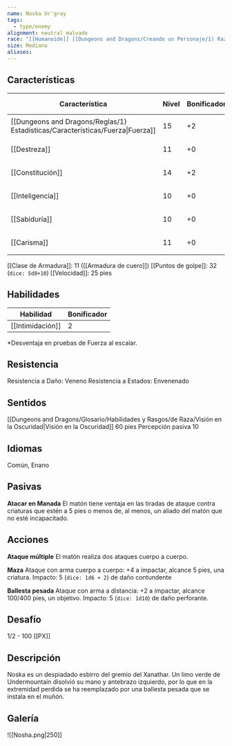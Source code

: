 ```yaml
---
name: Noska Ur'gray
tags:
  - type/enemy
alignment: neutral malvado
race: "[[Humanoide]] [[Dungeons and Dragons/Creando un Personaje/1) Razas/Enano/Enano|Enano]]"
size: Mediano
aliases:
---
```


## Características

| Característica                                                                 | Nivel | Bonificador | Lanzar dado      |
| ------------------------------------------------------------------------------ | ----- | ----------- | ---------------- |
| [[Dungeons and Dragons/Reglas/1) Estadisticas/Características/Fuerza\|Fuerza]] | 15    | +2          | `dice: 1d20 + 2` |
| [[Destreza]]                                                                   | 11    | +0          | `dice: 1d20 + 0` |
| [[Constitución]]                                                               | 14    | +2          | `dice: 1d20 + 2` |
| [[Inteligencia]]                                                               | 10    | +0          | `dice: 1d20 + 0` |
| [[Sabiduría]]                                                                  | 10    | +0          | `dice: 1d20 + 0` |
| [[Carisma]]                                                                    | 11    | +0          | `dice: 1d20 + 0` |

[[Clase de Armadura]]: 11 ([[Armadura de cuero]])
[[Puntos de golpe]]: 32 (`dice: 5d8+10`)
[[Velocidad]]: 25 pies

## Habilidades

| Habilidad        | Bonificador |
| ---------------- | ----------- |
| [[Intimidación]] | 2           |
*Desventaja en pruebas de Fuerza al escalar.

## Resistencia

Resistencia a Daño: Veneno
Resistencia a Estados: Envenenado

## Sentidos

[[Dungeons and Dragons/Glosario/Habilidades y Rasgos/de Raza/Visión en la Oscuridad|Visión en la Oscuridad]] 60 pies
Percepción pasiva 10

## Idiomas

Común, Enano

## Pasivas

**Atacar en Manada**
El matón tiene ventaja en las tiradas de ataque contra criaturas que estén a 5 pies o menos de, al menos, un aliado del matón que no esté incapacitado.

## Acciones

**Ataque múltiple**
El matón realiza dos ataques cuerpo a cuerpo.

**Maza**
Ataque con arma cuerpo a cuerpo: +4 a impactar, alcance 5 pies, una criatura. 
Impacto: 5 (`dice: 1d6 + 2`) de daño contundente

**Ballesta pesada**
Ataque con arma a distancia: +2 a impactar, alcance 100/400 pies, un objetivo. 
Impacto: 5 (`dice: 1d10`) de daño perforante.

## Desafío

1/2 - 100 [[PX]]

## Descripción

Noska es un despiadado esbirro del gremio del Xanathar. Un limo verde de Undermountain disolvió su mano y antebrazo izquierdo, por lo que en la extremidad perdida se ha reemplazado por una ballesta pesada que se instala en el muñón.

## Galería


![[Nosha.png|250]]